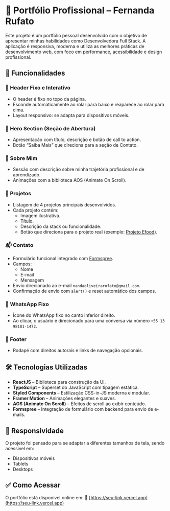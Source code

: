 # 💼 Portfólio Profissional – Fernanda Rufato

Este projeto é um portfólio pessoal desenvolvido com o objetivo de apresentar minhas habilidades como Desenvolvedora Full Stack. A aplicação é responsiva, moderna e utiliza as melhores práticas de desenvolvimento web, com foco em performance, acessibilidade e design profissional.

## 🚀 Funcionalidades

### 📌 Header Fixo e Interativo

- O header é fixo no topo da página.
- Esconde automaticamente ao rolar para baixo e reaparece ao rolar para cima.
- Layout responsivo: se adapta para dispositivos móveis.

### 🎯 Hero Section (Seção de Abertura)

- Apresentação com título, descrição e botão de call to action.
- Botão “Saiba Mais” que direciona para a seção de Contato.

### 👩 Sobre Mim

- Sessão com descrição sobre minha trajetória profissional e de aprendizado.
- Animações com a biblioteca AOS (Animate On Scroll).

### 🧠 Projetos

- Listagem de 4 projetos principais desenvolvidos.
- Cada projeto contém:
  - Imagem ilustrativa.
  - Título.
  - Descrição da stack ou funcionalidade.
  - Botão que direciona para o projeto real (exemplo: [Projeto Efood](https://projeto-md35.vercel.app/)).

### 📬 Contato

- Formulário funcional integrado com [Formspree](https://formspree.io).
- Campos:
  - Nome
  - E-mail
  - Mensagem
- Envio direcionado ao e-mail `nandaoliveirarufato@gmail.com`.
- Confirmação de envio com `alert()` e reset automático dos campos.

### 📱 WhatsApp Fixo

- Ícone do WhatsApp fixo no canto inferior direito.
- Ao clicar, o usuário é direcionado para uma conversa via número `+55 13 98181-1472`.

### 🦶 Footer

- Rodapé com direitos autorais e links de navegação opcionais.

## 🛠️ Tecnologias Utilizadas

- **ReactJS** – Biblioteca para construção da UI.
- **TypeScript** – Superset do JavaScript com tipagem estática.
- **Styled Components** – Estilização CSS-in-JS moderna e modular.
- **Framer Motion** – Animações elegantes e suaves.
- **AOS (Animate On Scroll)** – Efeitos de scroll ao exibir conteúdo.
- **Formspree** – Integração de formulário com backend para envio de e-mails.

## 📱 Responsividade

O projeto foi pensado para se adaptar a diferentes tamanhos de tela, sendo acessível em:

- Dispositivos móveis
- Tablets
- Desktops

## ✅ Como Acessar

O portfólio está disponível online em:
🔗 [https://seu-link.vercel.app](https://seu-link.vercel.app)

